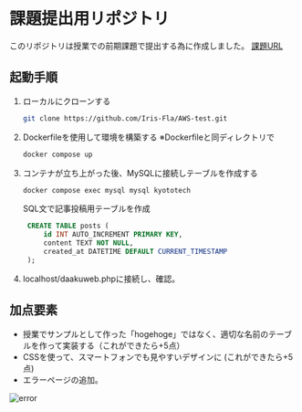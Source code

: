 # 課題提出用リポジトリ
このリポジトリは授業での前期課題で提出する為に作成しました。
[課題URL](https://github.com/oddmutou/jugyo-2024kyototech/wiki/%E5%89%8D%E6%9C%9F%E6%9C%80%E7%B5%82%E8%AA%B2%E9%A1%8C)

## 起動手順
1. ローカルにクローンする
    ```bash
    git clone https://github.com/Iris-Fla/AWS-test.git
    ```
2. Dockerfileを使用して環境を構築する
※Dockerfileと同ディレクトリで
   ```bash
   docker compose up
   ```
4. コンテナが立ち上がった後、MySQLに接続しテーブルを作成する
   ``` bash
   docker compose exec mysql mysql kyototech
   ```
   SQL文で記事投稿用テーブルを作成
   ```sql
    CREATE TABLE posts (
        id INT AUTO_INCREMENT PRIMARY KEY,
        content TEXT NOT NULL,
        created_at DATETIME DEFAULT CURRENT_TIMESTAMP
    );
    ```
5. localhost/daakuweb.phpに接続し、確認。

## 加点要素
- 授業でサンプルとして作った「hogehoge」ではなく、適切な名前のテーブルを作って実装する（これができたら+5点）
- CSSを使って、スマートフォンでも見やすいデザインに (これができたら+5点)
- エラーページの追加。

![error](https://github.com/user-attachments/assets/1dde91d8-7848-44ce-85bc-3e10a3384ce2)
